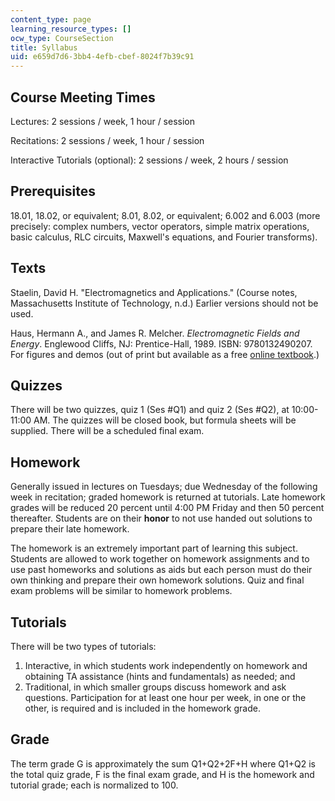 ```yaml
---
content_type: page
learning_resource_types: []
ocw_type: CourseSection
title: Syllabus
uid: e659d7d6-3bb4-4efb-cbef-8024f7b39c91
---
```


Course Meeting Times
--------------------

Lectures: 2 sessions / week, 1 hour / session

Recitations: 2 sessions / week, 1 hour / session

Interactive Tutorials (optional): 2 sessions / week, 2 hours / session

Prerequisites
-------------

18.01, 18.02, or equivalent; 8.01, 8.02, or equivalent; 6.002 and 6.003 (more precisely: complex numbers, vector operators, simple matrix operations, basic calculus, RLC circuits, Maxwell's equations, and Fourier transforms).

Texts
-----

Staelin, David H. "Electromagnetics and Applications." (Course notes, Massachusetts Institute of Technology, n.d.) Earlier versions should not be used.

Haus, Hermann A., and James R. Melcher. _Electromagnetic Fields and Energy_. Englewood Cliffs, NJ: Prentice-Hall, 1989. ISBN: 9780132490207. For figures and demos (out of print but available as a free [online textbook](/courses/res-6-001-electromagnetic-fields-and-energy-spring-2008).)

Quizzes
-------

There will be two quizzes, quiz 1 (Ses #Q1) and quiz 2 (Ses #Q2), at 10:00-11:00 AM. The quizzes will be closed book, but formula sheets will be supplied. There will be a scheduled final exam.

Homework
--------

Generally issued in lectures on Tuesdays; due Wednesday of the following week in recitation; graded homework is returned at tutorials. Late homework grades will be reduced 20 percent until 4:00 PM Friday and then 50 percent thereafter. Students are on their **honor** to not use handed out solutions to prepare their late homework.

The homework is an extremely important part of learning this subject. Students are allowed to work together on homework assignments and to use past homeworks and solutions as aids but each person must do their own thinking and prepare their own homework solutions. Quiz and final exam problems will be similar to homework problems.

Tutorials
---------

There will be two types of tutorials:

1.  Interactive, in which students work independently on homework and obtaining TA assistance (hints and fundamentals) as needed; and
2.  Traditional, in which smaller groups discuss homework and ask questions. Participation for at least one hour per week, in one or the other, is required and is included in the homework grade.

Grade
-----

The term grade G is approximately the sum Q1+Q2+2F+H where Q1+Q2 is the total quiz grade, F is the final exam grade, and H is the homework and tutorial grade; each is normalized to 100.